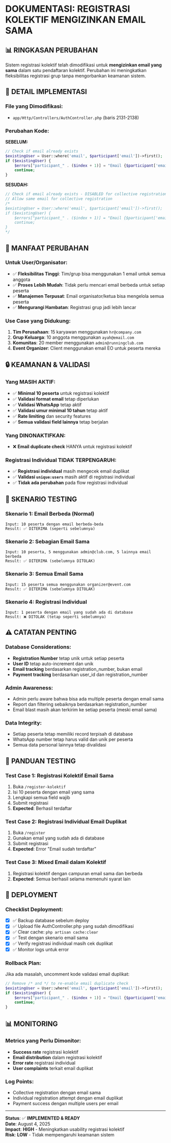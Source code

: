# DOKUMENTASI: REGISTRASI KOLEKTIF MENGIZINKAN EMAIL SAMA

## 📊 RINGKASAN PERUBAHAN

Sistem registrasi kolektif telah dimodifikasi untuk **mengizinkan email yang sama** dalam satu pendaftaran kolektif. Perubahan ini meningkatkan fleksibilitas registrasi grup tanpa mengorbankan keamanan sistem.

## 🔧 DETAIL IMPLEMENTASI

### **File yang Dimodifikasi:**
- `app/Http/Controllers/AuthController.php` (baris 2131-2138)

### **Perubahan Kode:**

**SEBELUM:**
```php
// Check if email already exists
$existingUser = User::where('email', $participant['email'])->first();
if ($existingUser) {
    $errors["participant_" . ($index + 1)] = "Email {$participant['email']} sudah terdaftar";
    continue;
}
```

**SESUDAH:**
```php
// Check if email already exists - DISABLED for collective registration
// Allow same email for collective registration
/*
$existingUser = User::where('email', $participant['email'])->first();
if ($existingUser) {
    $errors["participant_" . ($index + 1)] = "Email {$participant['email']} sudah terdaftar";
    continue;
}
*/
```

## 🎯 MANFAAT PERUBAHAN

### **Untuk User/Organisator:**
- ✅ **Fleksibilitas Tinggi**: Tim/grup bisa menggunakan 1 email untuk semua anggota
- ✅ **Proses Lebih Mudah**: Tidak perlu mencari email berbeda untuk setiap peserta
- ✅ **Manajemen Terpusat**: Email organisator/ketua bisa mengelola semua peserta
- ✅ **Mengurangi Hambatan**: Registrasi grup jadi lebih lancar

### **Use Case yang Didukung:**
1. **Tim Perusahaan**: 15 karyawan menggunakan `hr@company.com`
2. **Grup Keluarga**: 10 anggota menggunakan `ayah@email.com`
3. **Komunitas**: 20 member menggunakan `admin@runningclub.com`
4. **Event Organizer**: Client menggunakan email EO untuk peserta mereka

## 🔒 KEAMANAN & VALIDASI

### **Yang MASIH AKTIF:**
- ✅ **Minimal 10 peserta** untuk registrasi kolektif
- ✅ **Validasi format email** tetap diperlukan
- ✅ **Validasi WhatsApp** tetap aktif
- ✅ **Validasi umur minimal 10 tahun** tetap aktif
- ✅ **Rate limiting** dan security features
- ✅ **Semua validasi field lainnya** tetap berjalan

### **Yang DINONAKTIFKAN:**
- ❌ **Email duplicate check** HANYA untuk registrasi kolektif

### **Registrasi Individual TIDAK TERPENGARUH:**
- ✅ **Registrasi individual** masih mengecek email duplikat
- ✅ **Validasi `unique:users`** masih aktif di registrasi individual
- ✅ **Tidak ada perubahan** pada flow registrasi individual

## 📝 SKENARIO TESTING

### **Skenario 1: Email Berbeda (Normal)**
```
Input: 10 peserta dengan email berbeda-beda
Result: ✅ DITERIMA (seperti sebelumnya)
```

### **Skenario 2: Sebagian Email Sama**
```
Input: 10 peserta, 5 menggunakan admin@club.com, 5 lainnya email berbeda
Result: ✅ DITERIMA (sebelumnya DITOLAK)
```

### **Skenario 3: Semua Email Sama**
```
Input: 15 peserta semua menggunakan organizer@event.com
Result: ✅ DITERIMA (sebelumnya DITOLAK)
```

### **Skenario 4: Registrasi Individual**
```
Input: 1 peserta dengan email yang sudah ada di database
Result: ❌ DITOLAK (tetap seperti sebelumnya)
```

## ⚠️ CATATAN PENTING

### **Database Considerations:**
- **Registration Number** tetap unik untuk setiap peserta
- **User ID** tetap auto-increment dan unik
- **Email tracking** berdasarkan registration_number, bukan email
- **Payment tracking** berdasarkan user_id dan registration_number

### **Admin Awareness:**
- Admin perlu aware bahwa bisa ada multiple peserta dengan email sama
- Report dan filtering sebaiknya berdasarkan registration_number
- Email blast masih akan terkirim ke setiap peserta (meski email sama)

### **Data Integrity:**
- Setiap peserta tetap memiliki record terpisah di database
- WhatsApp number tetap harus valid dan unik per peserta
- Semua data personal lainnya tetap divalidasi

## 🧪 PANDUAN TESTING

### **Test Case 1: Registrasi Kolektif Email Sama**
1. Buka `/register-kolektif`
2. Isi 10 peserta dengan email yang sama
3. Lengkapi semua field wajib
4. Submit registrasi
5. **Expected**: Berhasil terdaftar

### **Test Case 2: Registrasi Individual Email Duplikat**
1. Buka `/register`
2. Gunakan email yang sudah ada di database
3. Submit registrasi
4. **Expected**: Error "Email sudah terdaftar"

### **Test Case 3: Mixed Email dalam Kolektif**
1. Registrasi kolektif dengan campuran email sama dan berbeda
2. **Expected**: Semua berhasil selama memenuhi syarat lain

## 🚀 DEPLOYMENT

### **Checklist Deployment:**
- [x] ✅ Backup database sebelum deploy
- [x] ✅ Upload file AuthController.php yang sudah dimodifikasi
- [x] ✅ Clear cache: `php artisan cache:clear`
- [x] ✅ Test dengan skenario email sama
- [x] ✅ Verify registrasi individual masih cek duplikat
- [x] ✅ Monitor logs untuk error

### **Rollback Plan:**
Jika ada masalah, uncomment kode validasi email duplikat:
```php
// Remove /* and */ to re-enable email duplicate check
$existingUser = User::where('email', $participant['email'])->first();
if ($existingUser) {
    $errors["participant_" . ($index + 1)] = "Email {$participant['email']} sudah terdaftar";
    continue;
}
```

## 📊 MONITORING

### **Metrics yang Perlu Dimonitor:**
- **Success rate** registrasi kolektif
- **Email distribution** dalam registrasi kolektif
- **Error rate** registrasi individual
- **User complaints** terkait email duplikat

### **Log Points:**
- Collective registration dengan email sama
- Individual registration attempt dengan email duplikat
- Payment success dengan multiple users per email

---

**Status**: ✅ **IMPLEMENTED & READY**  
**Date**: August 4, 2025  
**Impact**: **HIGH** - Meningkatkan usability registrasi kolektif  
**Risk**: **LOW** - Tidak mempengaruhi keamanan sistem  
